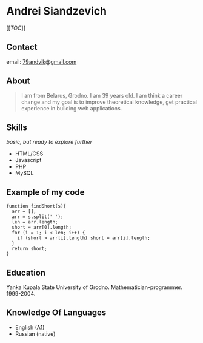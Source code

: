 # Andrei Siandzevich

[[_TOC_]]

## Contact

email: 79andvik@gmail.com

## About

>I am from Belarus, Grodno. I am 39 years old. I am think a career change and my goal is to improve theoretical knowledge, get practical experience in building web applications. 

## Skills
*basic, but ready to explore further*

* HTML/CSS 
* Javascript
* PHP
* MySQL

## Example of my code

```
function findShort(s){
  arr = [];
  arr = s.split(' ');
  len = arr.length;
  short = arr[0].length;
  for (i = 1; i < len; i++) {
    if (short > arr[i].length) short = arr[i].length;
  }
  return short;
}
```

## Education

Yanka Kupala State University of Grodno. Mathematician-programmer. 1999-2004.

## Knowledge Of Languages

* English (A1)
* Russian (native)
